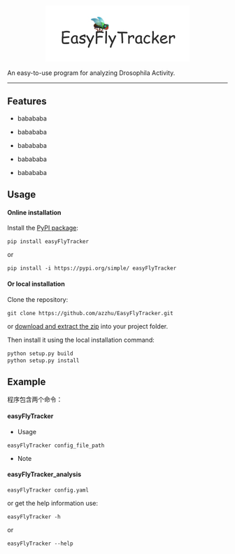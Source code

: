 
<div align='center'>

![logo](imgs/logo.jpg)
</div>


An easy-to-use program for analyzing Drosophila Activity.

---

## Features

* babababa

* babababa

* babababa

* babababa

* babababa

## Usage

#### Online installation

Install the [PyPI package](https://pypi.org/project/easyFlyTracker/):

```commandline
pip install easyFlyTracker
```

or

```commandline
pip install -i https://pypi.org/simple/ easyFlyTracker
```

#### Or local installation

Clone the repository:

```commandline
git clone https://github.com/azzhu/EasyFlyTracker.git
```

or [download and extract the zip](https://github.com/azzhu/EasyFlyTracker/archive/master.zip) into your project folder.

Then install it using the local installation command:

```commandline
python setup.py build
python setup.py install
```

## Example

程序包含两个命令：

#### easyFlyTracker

* Usage
```commandline
easyFlyTracker config_file_path
```

* Note


#### easyFlyTracker_analysis

```commandline
easyFlyTracker config.yaml
```

or get the help information use:

```commandline
easyFlyTracker -h
```

or

```commandline
easyFlyTracker --help
```